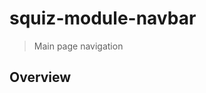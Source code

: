 # squiz-module-navbar

[Squiz Boilerplate]: https://gitlab.squiz.net/boilerplate/squiz-boilerplate

> Main page navigation

## Overview